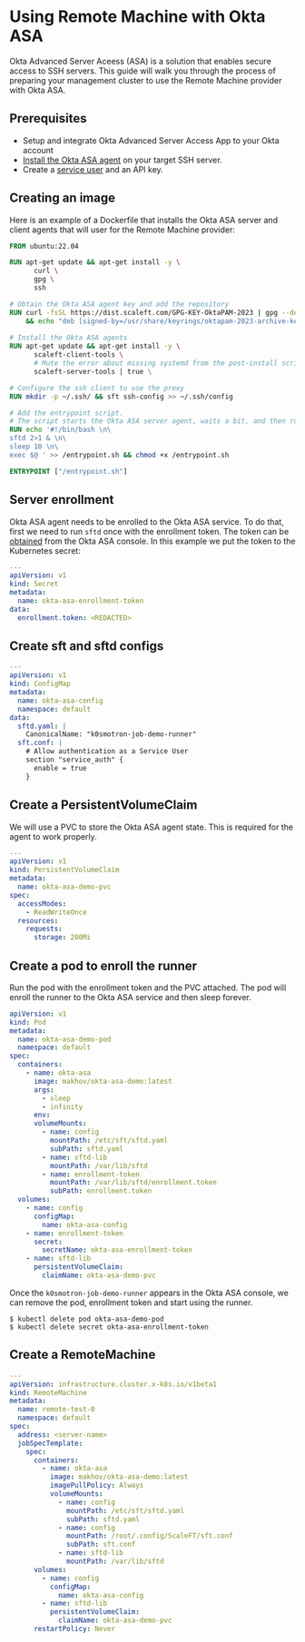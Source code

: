 # Using Remote Machine with Okta ASA

Okta Advanced Server Aceess (ASA) is a solution that enables secure access to SSH servers. This guide will walk you through the process of preparing your management cluster to use the Remote Machine provider with Okta ASA.

## Prerequisites

- Setup and integrate Okta Advanced Server Access App to your Okta account
- [Install the Okta ASA agent](https://help.okta.com/asa/en-us/content/topics/adv_server_access/docs/install-agent.htm?cshid=csh-asa-install-server) on your target SSH server.
- Create a [service user](https://help.okta.com/asa/en-us/content/topics/adv_server_access/docs/service-users.htm) and an API key.

## Creating an image

Here is an example of a Dockerfile that installs the Okta ASA server and client agents that will user for the Remote Machine provider:

```Dockerfile
FROM ubuntu:22.04

RUN apt-get update && apt-get install -y \
      curl \
      gpg \
      ssh

# Obtain the Okta ASA agent key and add the repository
RUN curl -fsSL https://dist.scaleft.com/GPG-KEY-OktaPAM-2023 | gpg --dearmor | tee /usr/share/keyrings/oktapam-2023-archive-keyring.gpg > /dev/null \
    && echo "deb [signed-by=/usr/share/keyrings/oktapam-2023-archive-keyring.gpg] https://dist.scaleft.com/repos/deb jammy okta" | tee /etc/apt/sources.list.d/oktapam-stable.list \
 
# Install the Okta ASA agents    
RUN apt-get update && apt-get install -y \
      scaleft-client-tools \
      # Mute the error about missing systemd from the post-install script
      scaleft-server-tools | true \

# Configure the ssh client to use the proxy 
RUN mkdir -p ~/.ssh/ && sft ssh-config >> ~/.ssh/config

# Add the entrypoint script.
# The script starts the Okta ASA server agent, waits a bit, and then runs the command passed to the container.
RUN echo '#!/bin/bash \n\
sftd 2>1 & \n\
sleep 10 \n\
exec $@ ' >> /entrypoint.sh && chmod +x /entrypoint.sh

ENTRYPOINT ["/entrypoint.sh"]
```

## Server enrollment

Okta ASA agent needs to be enrolled to the Okta ASA service. To do that, first we need to run `sftd` once with the enrollment token. 
The token can be [obtained](https://help.okta.com/asa/en-us/content/topics/adv_server_access/docs/server-enroll-token.htm) from the Okta ASA console.
In this example we put the token to the Kubernetes secret:

```yaml
---
apiVersion: v1
kind: Secret
metadata:
  name: okta-asa-enrollment-token
data:
  enrollment.token: <REDACTED>
```

## Create sft and sftd configs

```yaml
---
apiVersion: v1
kind: ConfigMap
metadata:
  name: okta-asa-config
  namespace: default
data:
  sftd.yaml: |
    CanonicalName: "k0smotron-job-demo-runner"
  sft.conf: |
    # Allow authentication as a Service User
    section "service_auth" {
      enable = true
    }
```

## Create a PersistentVolumeClaim

We will use a PVC to store the Okta ASA agent state. This is required for the agent to work properly.

```yaml
---
apiVersion: v1
kind: PersistentVolumeClaim
metadata:
  name: okta-asa-demo-pvc
spec:
  accessModes:
    - ReadWriteOnce
  resources:
    requests:
      storage: 200Mi
```

## Create a pod to enroll the runner

Run the pod with the enrollment token and the PVC attached. The pod will enroll the runner to the Okta ASA service and then sleep forever.

```yaml
apiVersion: v1
kind: Pod
metadata:
  name: okta-asa-demo-pod
  namespace: default
spec:
  containers:
    - name: okta-asa
      image: makhov/okta-asa-demo:latest
      args:
        - sleep
        - infinity
      env:
      volumeMounts:
        - name: config
          mountPath: /etc/sft/sftd.yaml
          subPath: sftd.yaml
        - name: sftd-lib
          mountPath: /var/lib/sftd
        - name: enrollment-token
          mountPath: /var/lib/sftd/enrollment.token
          subPath: enrollment.token
  volumes:
    - name: config
      configMap:
        name: okta-asa-config
    - name: enrollment-token
      secret:
        secretName: okta-asa-enrollment-token
    - name: sftd-lib
      persistentVolumeClaim:
        claimName: okta-asa-demo-pvc
```

Once the `k0smotron-job-demo-runner` appears in the Okta ASA console, we can remove the pod, enrollment token and start using the runner.

```shell
$ kubectl delete pod okta-asa-demo-pod
$ kubectl delete secret okta-asa-enrollment-token
```

## Create a RemoteMachine

```yaml
---
apiVersion: infrastructure.cluster.x-k8s.io/v1beta1
kind: RemoteMachine
metadata:
  name: remote-test-0
  namespace: default
spec:
  address: <server-name>
  jobSpecTemplate:
    spec:
      containers:
        - name: okta-asa
          image: makhov/okta-asa-demo:latest
          imagePullPolicy: Always
          volumeMounts:
            - name: config
              mountPath: /etc/sft/sftd.yaml
              subPath: sftd.yaml
            - name: config
              mountPath: /root/.config/ScaleFT/sft.conf
              subPath: sft.conf
            - name: sftd-lib
              mountPath: /var/lib/sftd
      volumes:
        - name: config
          configMap:
            name: okta-asa-config
        - name: sftd-lib
          persistentVolumeClaim:
            claimName: okta-asa-demo-pvc
      restartPolicy: Never
```
